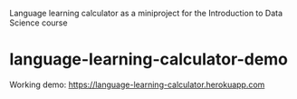 Language learning calculator as a miniproject for the Introduction to Data Science course

# language-learning-calculator-demo

Working demo: https://language-learning-calculator.herokuapp.com
